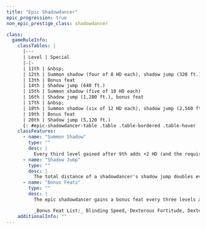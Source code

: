```yaml
---
title: "Epic Shadowdancer"
epic_progression: true
non_epic_prestige_class: shadowdancer

class:
  gameRuleInfo:
    classTables: |
      |---
      | Level | Special
      |-|-
      | 11th | &nbsp;
      | 12th | Summon shadow (four of 8 HD each), shadow jump (320 ft.)
      | 13th | Bonus feat
      | 14th | Shadow jump (640 ft.)
      | 15th | Summon shadow (five of 10 HD each)
      | 16th | Shadow jump (1,280 ft.), bonus feat
      | 17th | &nbsp;
      | 18th | Summon shadow (six of 12 HD each), shadow jump (2,560 ft.)
      | 19th | Bonus feat
      | 20th | Shadow jump (5,120 ft.)
      {: #epic-shadowdancer-table .table .table-bordered .table-hover .table-striped data-caption="Table: The Epic Shadowdancer" }
    classFeatures:
      - name: "Summon Shadow"
        type: ""
        desc: |
          Every third level gained after 9th adds +2 HD (and the requisite base attace and base save bonus increases) to the shadowdancer's shadow companion.
      - name: "Shadow Jump"
        type: ""
        desc: |
          The total distance of a shadowdancer's shadow jump doubles every two levels after 10th.
      - name: "Bonus Feats"
        type: ""
        desc: |
          The epic shadowdancer gains a bonus feat every three levels after 20th.

          _Bonus Feat List:_ Blinding Speed, Dexterous Fortitude, Dexterous Will, Epic Dodge, Epic Skill Focus, Epic Speed, Exceptional Deflection, Improved {% feat_link combat-reflexes %}, Improved Darkvision, Improved Whirlwind Attack, Infinite Deflection, Legendary Leaper, Reflect Arrows, Self-Concealment, Spellcasting Harrier, Superior Initiative.
    additionalInfo: ""
---
```

